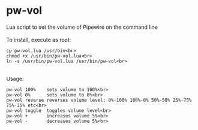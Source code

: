# pw-vol
Lua script to set the volume of Pipewire on the command line<br>
<br>
To install, execute as root:<br>
```
cp pw-vol.lua /usr/bin<br>
chmod +x /usr/bin/pw-vol.lua<br>
ln -s /usr/bin/pw-vol.lua /usr/bin/pw-vol<br>
``` 
<br>
Usage: <br>

``` 
pw-vol 100%    sets volume to 100%<br>
pw-vol 0%      sets volume to 0%<br>
pw-vol reverse reverses volume level: 0%-100% 100%-0% 50%-50% 25%-75% 75%-25% etc<br>
pw-vol toggle  toggles volume level<br>
pw-vol +       increases volume 5%<br>
pw-vol -       decreases volume 5%<br>
``` 
